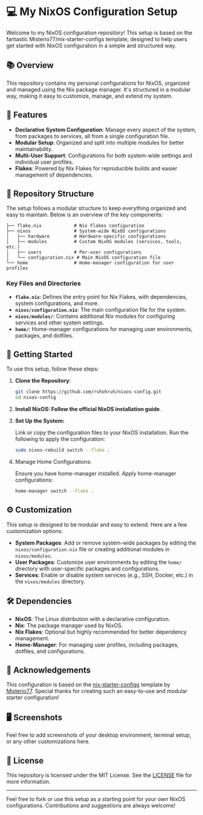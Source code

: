 # 💻 My NixOS Configuration Setup

Welcome to my NixOS configuration repository! This setup is based on the fantastic Misterio77/nix-starter-configs template, designed to help users get started with NixOS configuration in a simple and structured way.
## 📚 Overview

This repository contains my personal configurations for NixOS, organized and managed using the Nix package manager. It's structured in a modular way, making it easy to customize, manage, and extend my system.
## 🌟 Features

- **Declarative System Configuration**: Manage every aspect of the system, from packages to services, all from a single configuration file.
- **Modular Setup**: Organized and split into multiple modules for better maintainability.
- **Multi-User Support**: Configurations for both system-wide settings and individual user profiles.
- **Flakes**: Powered by Nix Flakes for reproducible builds and easier management of dependencies.

## 📁 Repository Structure

The setup follows a modular structure to keep everything organized and easy to maintain. Below is an overview of the key components:

```
├── flake.nix            # Nix Flakes configuration
├── nixos                # System-wide NixOS configurations
│   ├── hardware         # Hardware-specific configurations
│   ├── modules          # Custom NixOS modules (services, tools, etc.)
│   ├── users            # Per-user configurations
│   └── configuration.nix # Main NixOS configuration file
└── home                 # Home-manager configuration for user profiles
```
### Key Files and Directories

- **`flake.nix`**: Defines the entry point for Nix Flakes, with dependencies, system configurations, and more.
- **`nixos/configuration.nix`**: The main configuration file for the system.
- **`nixos/modules/`**: Contains additional Nix modules for configuring services and other system settings.
- **`home/`**: Home-manager configurations for managing user environments, packages, and dotfiles.

## 🚀 Getting Started

To use this setup, follow these steps:

1. **Clone the Repository**:
   ```bash
   git clone https://github.com/rshohruh/nixos-config.git
   cd nixos-config
   ```

2. **Install NixOS: Follow the official NixOS installation guide**.

3. **Set Up the System:**

    Link or copy the configuration files to your NixOS installation.
    Run the following to apply the configuration:

    ```bash
    sudo nixos-rebuild switch --flake .
    ```
4. Manage Home Configurations:

    Ensure you have home-manager installed.
    Apply home-manager configurations:

    ```bash
    home-manager switch --flake .
    ```

## ⚙️ Customization

This setup is designed to be modular and easy to extend. Here are a few customization options:

- **System Packages**: Add or remove system-wide packages by editing the `nixos/configuration.nix` file or creating additional modules in `nixos/modules`.
- **User Packages**: Customize user environments by editing the `home/` directory with user-specific packages and configurations.
- **Services**: Enable or disable system services (e.g., SSH, Docker, etc.) in the `nixos/modules` directory.

## 🛠️ Dependencies

- **NixOS**: The Linux distribution with a declarative configuration.
- **Nix**: The package manager used by NixOS.
- **Nix Flakes**: Optional but highly recommended for better dependency management.
- **Home-Manager**: For managing user profiles, including packages, dotfiles, and configurations.

## 📝 Acknowledgements

This configuration is based on the [nix-starter-configs](https://github.com/Misterio77/nix-starter-configs) template by [Misterio77](https://github.com/Misterio77). Special thanks for creating such an easy-to-use and modular starter configuration!

## 🖥️ Screenshots

Feel free to add screenshots of your desktop environment, terminal setup, or any other customizations here.

## 📜 License

This repository is licensed under the MIT License. See the [LICENSE](./LICENSE) file for more information.

---

Feel free to fork or use this setup as a starting point for your own NixOS configurations. Contributions and suggestions are always welcome!
